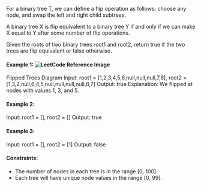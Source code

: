 For a binary tree T, we can define a flip operation as follows: choose any node, and swap the left and right child subtrees.

A binary tree X is flip equivalent to a binary tree Y if and only if we can make X equal to Y after some number of flip operations.

Given the roots of two binary trees root1 and root2, return true if the two trees are flip equivalent or false otherwise.

 

#### Example 1: ![LeetCode Reference Image](https://assets.leetcode.com/uploads/2018/11/29/tree_ex.png)

Flipped Trees Diagram
Input: root1 = [1,2,3,4,5,6,null,null,null,7,8], root2 = [1,3,2,null,6,4,5,null,null,null,null,8,7]
Output: true
Explanation: We flipped at nodes with values 1, 3, and 5.
#### Example 2:

Input: root1 = [], root2 = []
Output: true
#### Example 3:

Input: root1 = [], root2 = [1]
Output: false
 

#### Constraints:

- The number of nodes in each tree is in the range [0, 100].
- Each tree will have unique node values in the range [0, 99].